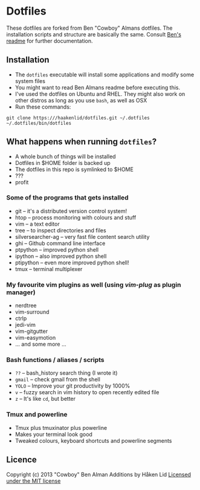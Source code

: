 # Dotfiles
These dotfiles are forked from Ben "Cowboy" Almans dotfiles. The installation
scripts and structure are basically the same. Consult
[Ben's readme](https://github.com/cowboy/dotfiles/blob/master/README.md)
for further documentation.

## Installation
* The `dotfiles` executable will install some applications and modify some system files
* You might want to read Ben Almans readme before executing this.
* I've used the dotfiles on Ubuntu and RHEL. They might also work on other distros as long
as you use `bash`, as well as OSX
* Run these commands:
```
git clone https:///haakenlid/dotfiles.git ~/.dotfiles
~/.dotfiles/bin/dotfiles
```

## What happens when running `dotfiles`?
* A whole bunch of things will be installed
* Dotfiles in $HOME folder is backed up
* The dotfiles in this repo is symlinked to $HOME
* ???
* profit

### Some of the programs that gets installed
* git – it's a distributed version control system!
* htop – process monitoring with colours and stuff
* vim – a text editor
* tree – to inspect directories and files
* silversearcher-ag – very fast file content search utility
* ghi – Github command line interface
* ptpython – improved python shell
* ipython – also improved python shell
* ptipython – even more improved python shell!
* tmux – terminal multiplexer

### My favourite vim plugins as well (using _vim-plug_ as plugin manager)
* nerdtree
* vim-surround
* ctrlp
* jedi-vim
* vim-gitgutter
* vim-easymotion
* ... and some more ...

### Bash functions / aliases / scripts
* `??` – bash_history search thing (I wrote it)
* `gmail` – check gmail from the shell
* `YOLO` – Improve your git productivity by 1000%
* `v` – fuzzy search in vim history to open recently edited file
* `z` – It's like `cd`, but better

### Tmux and powerline
* Tmux plus tmuxinator plus powerline
* Makes your terminal look good
* Tweaked colours, keyboard shortcuts and powerline segments

## Licence
Copyright (c) 2013 "Cowboy" Ben Alman
Additions by Håken Lid
[Licensed under the MIT license](/LICENCE-MIT)

